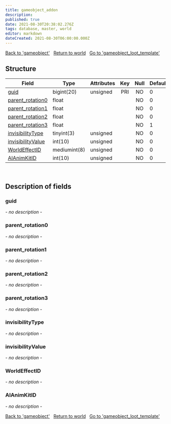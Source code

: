 ```yaml
---
title: gameobject_addon
description: 
published: true
date: 2021-08-30T20:38:02.276Z
tags: database, master, world
editor: markdown
dateCreated: 2021-08-30T06:00:00.000Z
---
```


<a href="https://dev.trinitycore.info/en/database/master/world/gameobject" class="mt-5 v-btn v-btn--depressed v-btn--flat v-btn--outlined theme--light v-size--default darkblue--text text--lighten-3"><span class="v-btn__content"><i aria-hidden="true" class="v-icon notranslate v-icon--left mdi mdi-arrow-left theme--light"></i><span>Back to 'gameobject'</span></span></a>&nbsp;&nbsp;&nbsp;<a href="https://dev.trinitycore.info/en/database/master/world/home" class="mt-5 v-btn v-btn--depressed v-btn--flat v-btn--outlined theme--light v-size--default darkblue--text text--lighten-3"><span class="v-btn__content"><i aria-hidden="true" class="v-icon notranslate v-icon--left mdi mdi-home-outline theme--light"></i><span>Return to world</span></span></a>&nbsp;&nbsp;&nbsp;<a href="https://dev.trinitycore.info/en/database/master/world/gameobject_loot_template" class="mt-5 v-btn v-btn--depressed v-btn--flat v-btn--outlined theme--light v-size--default darkblue--text text--lighten-3"><span class="v-btn__content"><span>Go to 'gameobject_loot_template'</span><i aria-hidden="true" class="v-icon notranslate v-icon--right mdi mdi-arrow-right theme--light"></i></span></a>

## Structure

| Field | Type | Attributes | Key | Null | Default | Extra | Comment |
| --- | --- | --- | :---: | :---: | --- | --- | --- |
| [guid](#guid) | bigint(20) | unsigned | PRI | NO | 0 |  |  |
| [parent_rotation0](#parent_rotation0) | float |  |  | NO | 0 |  |  |
| [parent_rotation1](#parent_rotation1) | float |  |  | NO | 0 |  |  |
| [parent_rotation2](#parent_rotation2) | float |  |  | NO | 0 |  |  |
| [parent_rotation3](#parent_rotation3) | float |  |  | NO | 1 |  |  |
| [invisibilityType](#invisibilitytype) | tinyint(3) | unsigned |  | NO | 0 |  |  |
| [invisibilityValue](#invisibilityvalue) | int(10) | unsigned |  | NO | 0 |  |  |
| [WorldEffectID](#worldeffectid) | mediumint(8) | unsigned |  | NO | 0 |  |  |
| [AIAnimKitID](#aianimkitid) | int(10) | unsigned |  | NO | 0 |  |  |
&nbsp;
## Description of fields

### guid
*- no description -*
&nbsp;

### parent_rotation0
*- no description -*
&nbsp;

### parent_rotation1
*- no description -*
&nbsp;

### parent_rotation2
*- no description -*
&nbsp;

### parent_rotation3
*- no description -*
&nbsp;

### invisibilityType
*- no description -*
&nbsp;

### invisibilityValue
*- no description -*
&nbsp;

### WorldEffectID
*- no description -*
&nbsp;

### AIAnimKitID
*- no description -*
&nbsp;

<a href="https://dev.trinitycore.info/en/database/master/world/gameobject" class="mt-5 v-btn v-btn--depressed v-btn--flat v-btn--outlined theme--light v-size--default darkblue--text text--lighten-3"><span class="v-btn__content"><i aria-hidden="true" class="v-icon notranslate v-icon--left mdi mdi-arrow-left theme--light"></i><span>Back to 'gameobject'</span></span></a>&nbsp;&nbsp;&nbsp;<a href="https://dev.trinitycore.info/en/database/master/world/home" class="mt-5 v-btn v-btn--depressed v-btn--flat v-btn--outlined theme--light v-size--default darkblue--text text--lighten-3"><span class="v-btn__content"><i aria-hidden="true" class="v-icon notranslate v-icon--left mdi mdi-home-outline theme--light"></i><span>Return to world</span></span></a>&nbsp;&nbsp;&nbsp;<a href="https://dev.trinitycore.info/en/database/master/world/gameobject_loot_template" class="mt-5 v-btn v-btn--depressed v-btn--flat v-btn--outlined theme--light v-size--default darkblue--text text--lighten-3"><span class="v-btn__content"><span>Go to 'gameobject_loot_template'</span><i aria-hidden="true" class="v-icon notranslate v-icon--right mdi mdi-arrow-right theme--light"></i></span></a>

